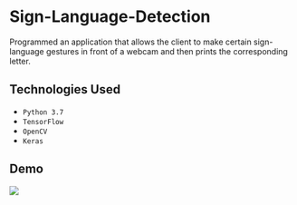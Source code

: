 # Sign-Language-Detection
Programmed an application that allows the client to make certain sign-language gestures in front of a webcam and then prints the corresponding letter.

## Technologies Used
- `Python 3.7`
- `TensorFlow`
- `OpenCV`
- `Keras`

## Demo 
![](sign-language.gif)
